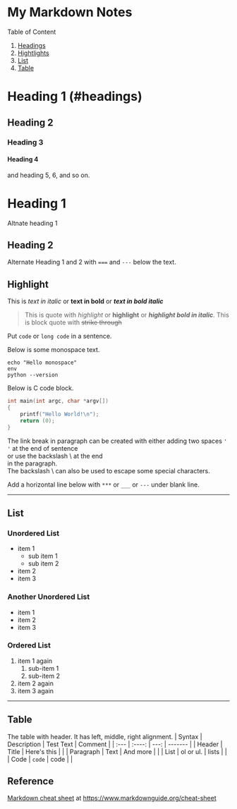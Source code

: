 # My Markdown Notes
Table of Content
1. [Headings](#heading-1)
2. [Hightlights](#highlight)
3. [List](#list)
4. [Table](#table)

# Heading 1 (#headings)
## Heading 2
### Heading 3
#### Heading 4
and heading 5, 6, and so on.

Heading 1
=========
Altnate heading 1

Heading 2
---------
Alternate Heading 1 and 2 with `===` and `---` below the text.

## Highlight
This is *text in italic* or **text in bold** or ***text in bold italic***

> This is quote with *highlight* or **highlight** or ***highlight bold in italic***.
> This is block quote with ~~strike through~~ 

Put `code` or `long code` in a sentence.

Below is some monospace text.
```
echo "Hello monospace"
env
python --version
```

Below is C code block.
```c
int main(int argc, char *argv[])
{
    printf("Hello World!\n");
    return (0);
}
```

The link break in paragraph can be created with either adding two spaces `'  '` at the end of sentence  
or use the backslash \ at the end\
in the paragraph.  
The backslash \ can also be used to escape some special characters.

Add a horizontal line below with `***` or `___` or `---` under blank line.

---

## List
### Unordered List
- item 1
  - sub item 1
  - sub item 2
- item 2
- item 3

### Another Unordered List
* item 1
* item 2
* item 3

### Ordered List
1. item 1 again
   1. sub-item 1
   2. sub-item 2
2. item 2 again
3. item 3 again

***

## Table
The table with header. It has left, middle, right alignment. 
| Syntax      | Description | Test Text     | Comment |
| :---        |    :----:   |          ---: | ------- |
| Header      | Title       | Here's this   |  |
| Paragraph   | Text        | And more      |  |
| List        | ol or ul.   | lists         |  |
| Code        | `code`      | code          |  |

## Reference
[Markdown cheat sheet](https://www.markdownguide.org/cheat-sheet/) at <https://www.markdownguide.org/cheat-sheet>
